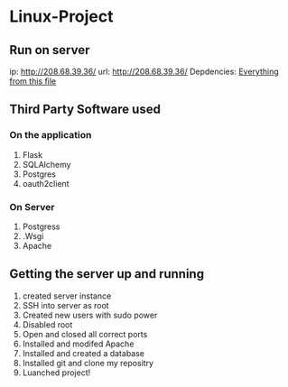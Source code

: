 # Linux-Project

## Run on server
ip: http://208.68.39.36/
url: http://208.68.39.36/
Depdencies: [Everything from this file](https://github.com/udacity/OAuth2.0/blob/master/pg_config.sh)

## Third Party Software used
### On the application
1. Flask
2. SQLAlchemy
3. Postgres
4. oauth2client
### On Server
1. Postgress
2. .Wsgi
3. Apache

## Getting the server up and running
1. created server instance
2. SSH into server as root
3. Created new users with sudo power
4. Disabled root
5. Open and closed all correct ports
6. Installed and modifed Apache
7. Installed and created a database
8. Installed git and clone my repositry
9. Luanched project!
